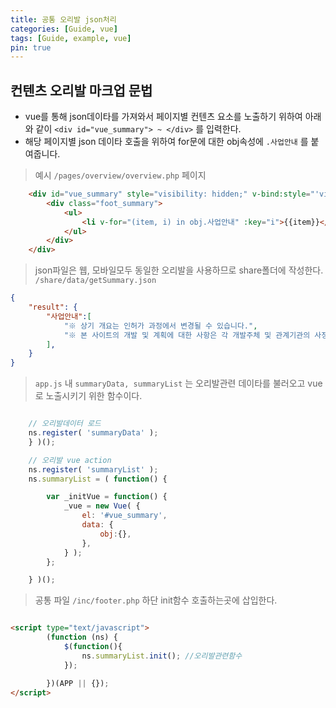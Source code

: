 ```yaml
---
title: 공통 오리발 json처리
categories: [Guide, vue]
tags: [Guide, example, vue]
pin: true
---
```


## 컨텐츠 오리발 마크업 문법

- vue를 통해 json데이타를 가져와서 페이지별 컨텐츠 요소를 노출하기 위하여 아래와 같이 `<div id="vue_summary"> ~ </div>` 를 입력한다.
- 해당 페이지별 json 데이타 호출을 위하여 for문에 대한 obj속성에  `.사업안내`  를 붙여줍니다.

> 예시 `/pages/overview/overview.php` 페이지
```html
    <div id="vue_summary" style="visibility: hidden;" v-bind:style="'visibility: visible;'">
		<div class="foot_summary">
			<ul>
				<li v-for="(item, i) in obj.사업안내" :key="i">{{item}}</li>
			</ul>
		</div>
	</div>
```


> json파일은 웹, 모바일모두 동일한 오리발을 사용하므로 share폴더에 작성한다. `/share/data/getSummary.json` 
```json
{    
    "result": {
        "사업안내":[
            "※ 상기 개요는 인허가 과정에서 변경될 수 있습니다.",
            "※ 본 사이트의 개발 및 계획에 대한 사항은 각 개발주체 및 관계기관의 사정에 따라 변경될 수 있습니다."
        ],
    }
}
```

> `app.js` 내 `summaryData, summaryList` 는 오리발관련 데이타를 불러오고 vue로 노출시키기 위한 함수이다.
 
```javascript

    // 오리발데이터 로드
    ns.register( 'summaryData' );
    } )();

    // 오리발 vue action
    ns.register( 'summaryList' );
    ns.summaryList = ( function() {

        var _initVue = function() {            
            _vue = new Vue( {
                el: '#vue_summary',
                data: {  
                    obj:{}, 
                },         
            } );
        };

    } )();    

```

> 공통 파일 `/inc/footer.php` 하단 init함수 호출하는곳에 삽입한다.
```html

<script type="text/javascript">	
		(function (ns) {
			$(function(){
                ns.summaryList.init(); //오리발관련함수
			});

		})(APP || {});		
</script>


```





